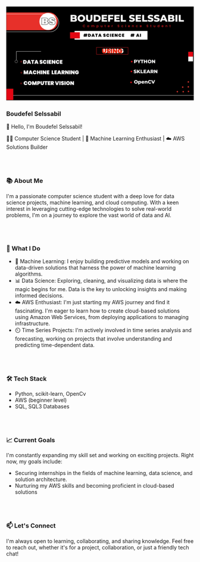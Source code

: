  ![Testing and Development](https://github.com/B-Selssabil/B-Selssabil/blob/main/GITBANNER-1.png)

### Boudefel Selssabil


👋 Hello, I'm Boudefel Selssabil!

🧑‍💻 Computer Science Student | 🤖 Machine Learning Enthusiast | ☁️ AWS Solutions Builder

<br>
<br>

### 📚 About Me
I'm a passionate computer science student with a deep love for data science projects, machine learning, and cloud computing. With a keen interest in leveraging cutting-edge technologies to solve real-world problems, I'm on a journey to explore the vast world of data and AI.


<br>
<br>


### 🌟 What I Do
- 🤖 Machine Learning: I enjoy building predictive models and working on data-driven solutions that harness the power of machine learning algorithms.
- 📊 Data Science: Exploring, cleaning, and visualizing data is where the magic begins for me. Data is the key to unlocking insights and making informed decisions.
- ☁️ AWS Enthusiast: I'm just starting my AWS journey and find it fascinating. I'm eager to learn how to create cloud-based solutions using Amazon Web Services, from deploying applications to managing infrastructure.
- ⏲️ Time Series Projects: I'm actively involved in time series analysis and forecasting, working on projects that involve understanding and predicting time-dependent data.

<br>
<br>

  
### 🛠️ Tech Stack
- Python, scikit-learn, OpenCv
- AWS (beginner level)
- SQL, SQL3 Databases

<br>
<br>


### 📈 Current Goals
I'm constantly expanding my skill set and working on exciting projects. Right now, my goals include:
- Securing internships in the fields of machine learning, data science, and solution architecture.
- Nurturing my AWS skills and becoming proficient in cloud-based solutions

<br>
<br>


### 📫 Let's Connect
I'm always open to learning, collaborating, and sharing knowledge. Feel free to reach out, whether it's for a project, collaboration, or just a friendly tech chat!



